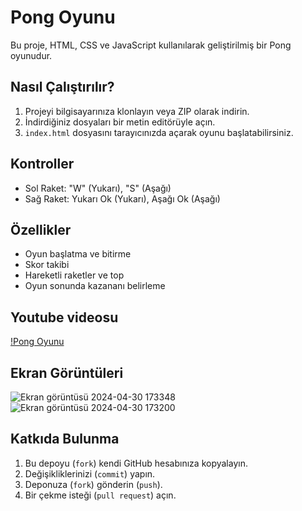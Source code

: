 # Pong Oyunu

Bu proje, HTML, CSS ve JavaScript kullanılarak geliştirilmiş bir Pong oyunudur.

## Nasıl Çalıştırılır?

1. Projeyi bilgisayarınıza klonlayın veya ZIP olarak indirin.
2. İndirdiğiniz dosyaları bir metin editörüyle açın.
3. `index.html` dosyasını tarayıcınızda açarak oyunu başlatabilirsiniz.

## Kontroller

- Sol Raket: "W" (Yukarı), "S" (Aşağı)
- Sağ Raket: Yukarı Ok (Yukarı), Aşağı Ok (Aşağı)

## Özellikler

- Oyun başlatma ve bitirme
- Skor takibi
- Hareketli raketler ve top
- Oyun sonunda kazananı belirleme
  
## Youtube videosu
[!Pong Oyunu](https://youtu.be/siYWHGIL-rY?si=IEYuVZseABCpElcU)

## Ekran Görüntüleri

![Ekran görüntüsü 2024-04-30 173348](https://github.com/GamzeYarimkulak/proje01.github.io/assets/165809516/ec30bc73-7be1-481f-95d5-e39da6f046c2)
![Ekran görüntüsü 2024-04-30 173200](https://github.com/GamzeYarimkulak/proje01.github.io/assets/165809516/f2ae94ef-b384-408e-9876-cebefcddd0ad)

## Katkıda Bulunma

1. Bu depoyu (`fork`) kendi GitHub hesabınıza kopyalayın.
2. Değişikliklerinizi (`commit`) yapın.
3. Deponuza (`fork`) gönderin (`push`).
4. Bir çekme isteği (`pull request`) açın.

 
